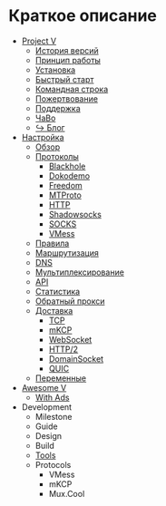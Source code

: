 # Краткое описание

* [Project V](README.md) 
  * [История версий](welcome/versions.md)
  * [Принцип работы](welcome/workflow.md)
  * [Установка](welcome/install.md)
  * [Быстрый старт](welcome/start.md)
  * [Командная строка](welcome/command.md)
  * [Пожертвование](welcome/donate.md)
  * [Поддержка](welcome/help.md)
  * [ЧаВо](welcome/faq.md)
  * [&#8618; Блог](https://steemit.com/@v2ray)
* [Настройка](configuration/README.md) 
  * [Обзор](configuration/overview.md)
  * [Протоколы](configuration/protocols.md) 
    * [Blackhole](configuration/protocols/blackhole.md)
    * [Dokodemo](configuration/protocols/dokodemo.md)
    * [Freedom](configuration/protocols/freedom.md)
    * [MTProto](configuration/protocols/mtproto.md)
    * [HTTP](configuration/protocols/http.md)
    * [Shadowsocks](configuration/protocols/shadowsocks.md)
    * [SOCKS](configuration/protocols/socks.md)
    * [VMess](configuration/protocols/vmess.md)
  * [Правила](configuration/policy.md)
  * [Маршрутизация](configuration/routing.md)
  * [DNS](configuration/dns.md)
  * [Мультиплексирование](configuration/mux.md)
  * [API](configuration/api.md)
  * [Статистика](configuration/stats.md)
  * [Обратный прокси](configuration/reverse.md)
  * [Доставка](configuration/transport.md) 
    * [TCP](configuration/transport/tcp.md)
    * [mKCP](configuration/transport/mkcp.md)
    * [WebSocket](configuration/transport/websocket.md)
    * [HTTP/2](configuration/transport/h2.md)
    * [DomainSocket](configuration/transport/domainsocket.md)
    * [QUIC](configuration/transport/quic.md)
  * [Переменные](configuration/env.md)
* [Awesome V](awesome/tools.md) 
  * [With Ads](awesome/ads.md)
* Development 
  * Milestone
  * Guide
  * Design
  * Build
  * [Tools](developer/tools.md)
  * Protocols 
    * VMess
    * mKCP
    * Mux.Cool